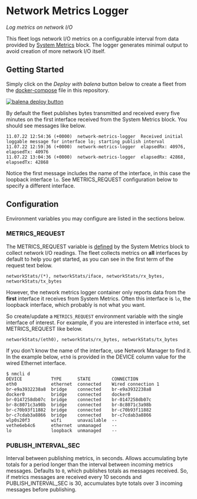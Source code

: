 # Network Metrics Logger

*Log metrics on network I/O*

This fleet logs network I/O metrics on a configurable interval from data provided by [System Metrics](https://github.com/balena-io-examples/system-metrics) block. The logger generates minimal output to avoid creation of more network I/O itself.

## Getting Started

Simply click on the *Deploy with balena* button below to create a fleet from the [docker-compose](https://github.com/balena-io-examples/network-metrics-logger/blob/master/docker-compose.yml) file in this repository.

[![balena deploy button](https://www.balena.io/deploy.svg)](https://dashboard.balena-cloud.com/deploy?repoUrl=https://github.com/balena-io-examples/network-metrics-logger)

By default the fleet publishes bytes transmitted and received every five minutes on the first interface received from the System Metrics block. You should see messages like below.

```
11.07.22 12:54:36 (+0000)  network-metrics-logger  Received initial loggable message for interface lo; starting publish interval
11.07.22 12:59:36 (+0000)  network-metrics-logger  elapsedRx: 40976, elapsedTx: 40976
11.07.22 13:04:36 (+0000)  network-metrics-logger  elapsedRx: 42868, elapsedTx: 42868
```
Notice the first message includes the name of the interface, in this case the loopback interface `lo`. See METRICS_REQUEST configuration below to specify a different interface.

## Configuration
Environment variables you may configure are listed in the sections below.

### METRICS_REQUEST

The METRICS_REQUEST variable is [defined](https://github.com/balena-io-examples/system-metrics#metrics_request) by the System Metrics block to collect network I/O readings. The fleet collects metrics on **all** interfaces by default to help you get started, as you can see in the first term of the request text below.

```
networkStats/(*), networkStats/iface, networkStats/rx_bytes, networkStats/tx_bytes
```

However, the network metrics logger container only reports data from the **first** interface it receives from System Metrics. Often this interface is `lo`, the loopback interface, which probably is not what you want.

So create/update a `METRICS_REQUEST` environment variable with the single interface of interest. For example, if you are interested in interface `eth0`, set METRICS_REQUEST like below.

```
networkStats/(eth0), networkStats/rx_bytes, networkStats/tx_bytes
```

If you don't know the name of the interface, use Network Manager to find it. In the example below, `eth0` is provided in the DEVICE column value for the wired Ethernet interface.

```
$ nmcli d
DEVICE           TYPE      STATE        CONNECTION
eth0             ethernet  connected    Wired connection 1
br-e9a3932238a8  bridge    connected    br-e9a3932238a8
docker0          bridge    connected    docker0
br-0147258db07c  bridge    connected    br-0147258db07c
br-8c8071c3a98b  bridge    connected    br-8c8071c3a98b
br-c70b93f11882  bridge    connected    br-c70b93f11882
br-c7cdab3a8866  bridge    connected    br-c7cdab3a8866
wlp0s20f3        wifi      unavailable  --
vethe6eb4c6      ethernet  unmanaged    --
lo               loopback  unmanaged    --
```

### PUBLISH_INTERVAL_SEC

Interval between publishing metrics, in seconds. Allows accumulating byte totals for a period longer than the interval between incoming metrics messages.  Defaults to `0`, which publishes totals as messages received. So, if metrics messages are received every 10 seconds and PUBLISH_INTERVAL_SEC is 30, accumulates byte totals over 3 incoming messages before publishing.
